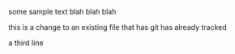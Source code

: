 some sample text blah blah blah

this is a change to an existing file that has git has already tracked

a third line